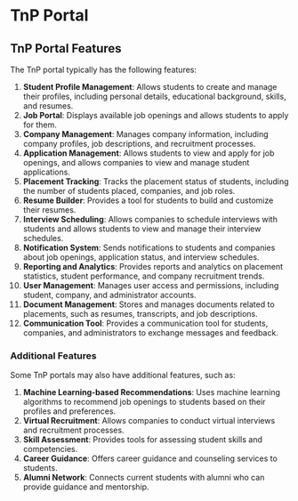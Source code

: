 # TnP Portal

## TnP Portal Features
The TnP portal typically has the following features:

1. **Student Profile Management**: Allows students to create and manage their profiles, including personal details, educational background, skills, and resumes.
2. **Job Portal**: Displays available job openings and allows students to apply for them.
3. **Company Management**: Manages company information, including company profiles, job descriptions, and recruitment processes.
4. **Application Management**: Allows students to view and apply for job openings, and allows companies to view and manage student applications.
5. **Placement Tracking**: Tracks the placement status of students, including the number of students placed, companies, and job roles.
6. **Resume Builder**: Provides a tool for students to build and customize their resumes.
7. **Interview Scheduling**: Allows companies to schedule interviews with students and allows students to view and manage their interview schedules.
8. **Notification System**: Sends notifications to students and companies about job openings, application status, and interview schedules.
9. **Reporting and Analytics**: Provides reports and analytics on placement statistics, student performance, and company recruitment trends.
10. **User Management**: Manages user access and permissions, including student, company, and administrator accounts.
11. **Document Management**: Stores and manages documents related to placements, such as resumes, transcripts, and job descriptions.
12. **Communication Tool**: Provides a communication tool for students, companies, and administrators to exchange messages and feedback.

### Additional Features

Some TnP portals may also have additional features, such as:

1. **Machine Learning-based Recommendations**: Uses machine learning algorithms to recommend job openings to students based on their profiles and preferences.
2. **Virtual Recruitment**: Allows companies to conduct virtual interviews and recruitment processes.
3. **Skill Assessment**: Provides tools for assessing student skills and competencies.
4. **Career Guidance**: Offers career guidance and counseling services to students.
5. **Alumni Network**: Connects current students with alumni who can provide guidance and mentorship.
